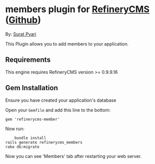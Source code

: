 # members plugin for [RefineryCMS](http://www.refinerycms.com) ([Github](https://github.com/suratpyari/refinery_members))

By: [Surat Pyari]()

This Plugin allows you to add members to your application. 

## Requirements

This engine requires RefineryCMS version >= 0.9.9.16

## Gem Installation

Ensure you have created your application's database

Open your ``Gemfile`` and add this line to the bottom:

    gem 'refinerycms-member'

Now run:
		
		bundle install
    rails generate refinerycms_members
    rake db:migrate

Now you can see 'Members' tab after restarting your web server.